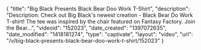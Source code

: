 {
    "title": "Big Black Presents Black Bear Doo Work T-Shirt",
    "description": "Description: Check out Big Black's newest creation - Black Bear Do Work T-shirt! The tee was inspired by the chair featured on Fantasy Factory. Join the Bear...",
    "videoid": "152023",
    "date_created": "1397072635",
    "date_modified": "1418181274",
    "type": "captivate",
    "layout": "video",
    "url": "\/v\/big-black-presents-black-bear-doo-work-t-shirt\/152023"
}